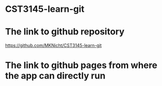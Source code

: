 # CST3145-learn-git

# The link to github repository
<https://github.com/MKNicht/CST3145-learn-git>

# The link to github pages from where the app can directly run
